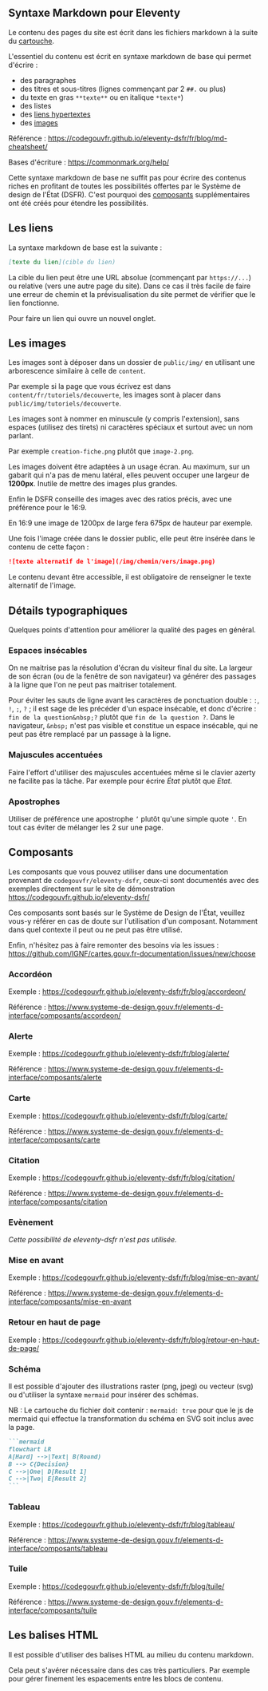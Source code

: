 ## Syntaxe Markdown pour Eleventy

Le contenu des pages du site est écrit dans les fichiers markdown à la suite du [cartouche](./cartouche.md).

L'essentiel du contenu est écrit en syntaxe markdown de base qui permet d'écrire :

- des paragraphes
- des titres et sous-titres (lignes commençant par 2 `##.` ou plus)
- du texte en gras `**texte**` ou en italique `*texte*`)
- des listes
- des [liens hypertextes](#les-liens)
- des [images](#les-images)

Référence : https://codegouvfr.github.io/eleventy-dsfr/fr/blog/md-cheatsheet/

Bases d'écriture : https://commonmark.org/help/

Cette syntaxe markdown de base ne suffit pas pour écrire des contenus riches en profitant de toutes les possibilités offertes par le Système de design de l'État (DSFR). C'est pourquoi des [composants](#composants) supplémentaires ont été créés pour étendre les possibilités.

## Les liens

La syntaxe markdown de base est la suivante :

```md
[texte du lien](cible du lien)
```

La cible du lien peut être une URL absolue (commençant par `https://...`) ou relative (vers une autre page du site). Dans ce cas il très facile de faire une erreur de chemin et la prévisualisation du site permet de vérifier que le lien fonctionne.

Pour faire un lien qui ouvre un nouvel onglet.

## Les images

Les images sont à déposer dans un dossier de `public/img/` en utilisant une arborescence similaire à celle de `content`.

Par exemple si la page que vous écrivez est dans `content/fr/tutoriels/decouverte`, les images sont à placer dans `public/img/tutoriels/decouverte`.

Les images sont à nommer en minuscule (y compris l'extension), sans espaces (utilisez des tirets) ni caractères spéciaux et surtout avec un nom parlant.

Par exemple `creation-fiche.png` plutôt que `image-2.png`.

Les images doivent être adaptées à un usage écran. Au maximum, sur un gabarit qui n'a pas de menu latéral, elles peuvent occuper une largeur de **1200px**. Inutile de mettre des images plus grandes.

Enfin le DSFR conseille des images avec des ratios précis, avec une préférence pour le 16:9.

En 16:9 une image de 1200px de large fera 675px de hauteur par exemple.

Une fois l'image créée dans le dossier public, elle peut être insérée dans le contenu de cette façon :

```md
![texte alternatif de l'image](/img/chemin/vers/image.png)
```

Le contenu devant être accessible, il est obligatoire de renseigner le texte alternatif de l'image.

## Détails typographiques

Quelques points d'attention pour améliorer la qualité des pages en général.

### Espaces insécables

On ne maitrise pas la résolution d'écran du visiteur final du site. La largeur de son écran (ou de la fenêtre de son navigateur) va générer des passages à la ligne que l'on ne peut pas maitriser totalement.

Pour éviter les sauts de ligne avant les caractères de ponctuation double : `:`, `!`, `;`, `?` ; il est sage de les précéder d'un espace insécable, et donc d'écrire : `fin de la question&nbsp;?` plutôt que `fin de la question ?`. Dans le navigateur, `&nbsp;` n'est pas visible et constitue un espace insécable, qui ne peut pas être remplacé par un passage à la ligne.

### Majuscules accentuées

Faire l'effort d'utiliser des majuscules accentuées même si le clavier azerty ne facilite pas la tâche. Par exemple pour écrire _État_ plutôt que _Etat_.

### Apostrophes

Utiliser de préférence une apostrophe `’` plutôt qu'une simple quote `'`. En tout cas éviter de mélanger les 2 sur une page.

## Composants

Les composants que vous pouvez utiliser dans une documentation provenant de `codegouvfr/eleventy-dsfr`, ceux-ci sont documentés avec des exemples directement sur le site de démonstration https://codegouvfr.github.io/eleventy-dsfr/

Ces composants sont basés sur le Système de Design de l'État, veuillez vous-y référer en cas de doute sur l'utilisation d'un composant. Notamment dans quel contexte il peut ou ne peut pas être utilisé.

Enfin, n'hésitez pas à faire remonter des besoins via les issues : https://github.com/IGNF/cartes.gouv.fr-documentation/issues/new/choose

### Accordéon

Exemple : https://codegouvfr.github.io/eleventy-dsfr/fr/blog/accordeon/

Référence : https://www.systeme-de-design.gouv.fr/elements-d-interface/composants/accordeon/

### Alerte

Exemple : https://codegouvfr.github.io/eleventy-dsfr/fr/blog/alerte/

Référence : https://www.systeme-de-design.gouv.fr/elements-d-interface/composants/alerte

### Carte

Exemple : https://codegouvfr.github.io/eleventy-dsfr/fr/blog/carte/

Référence : https://www.systeme-de-design.gouv.fr/elements-d-interface/composants/carte

### Citation

Exemple : https://codegouvfr.github.io/eleventy-dsfr/fr/blog/citation/

Référence : https://www.systeme-de-design.gouv.fr/elements-d-interface/composants/citation

### Evènement

_Cette possibilité de eleventy-dsfr n'est pas utilisée._

### Mise en avant

Exemple : https://codegouvfr.github.io/eleventy-dsfr/fr/blog/mise-en-avant/

Référence : https://www.systeme-de-design.gouv.fr/elements-d-interface/composants/mise-en-avant

### Retour en haut de page

Exemple : https://codegouvfr.github.io/eleventy-dsfr/fr/blog/retour-en-haut-de-page/

### Schéma

Il est possible d'ajouter des illustrations raster (png, jpeg) ou vecteur (svg) ou d'utiliser la syntaxe `mermaid` pour insérer des schémas.

NB : Le cartouche du fichier doit contenir : `mermaid: true` pour que le js de mermaid qui effectue la transformation du schéma en SVG soit inclus avec la page.

````md
```mermaid
flowchart LR
A[Hard] -->|Text| B(Round)
B --> C{Decision}
C -->|One| D[Result 1]
C -->|Two| E[Result 2]
```
````

### Tableau

Exemple : https://codegouvfr.github.io/eleventy-dsfr/fr/blog/tableau/

Référence : https://www.systeme-de-design.gouv.fr/elements-d-interface/composants/tableau

### Tuile

Exemple : https://codegouvfr.github.io/eleventy-dsfr/fr/blog/tuile/

Référence : https://www.systeme-de-design.gouv.fr/elements-d-interface/composants/tuile

## Les balises HTML

Il est possible d'utiliser des balises HTML au milieu du contenu markdown.

Cela peut s'avérer nécessaire dans des cas très particuliers. Par exemple pour gérer finement les espacements entre les blocs de contenu.
